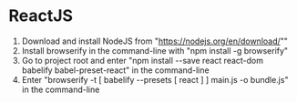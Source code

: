 # ReactJS
1. Download and install NodeJS from "https://nodejs.org/en/download/""
2. Install browserify in the command-line with "npm install -g browserify"
3. Go to project root and enter "npm install --save react react-dom babelify babel-preset-react" in the command-line
4. Enter "browserify -t [ babelify --presets [ react ] ] main.js -o bundle.js" in the command-line